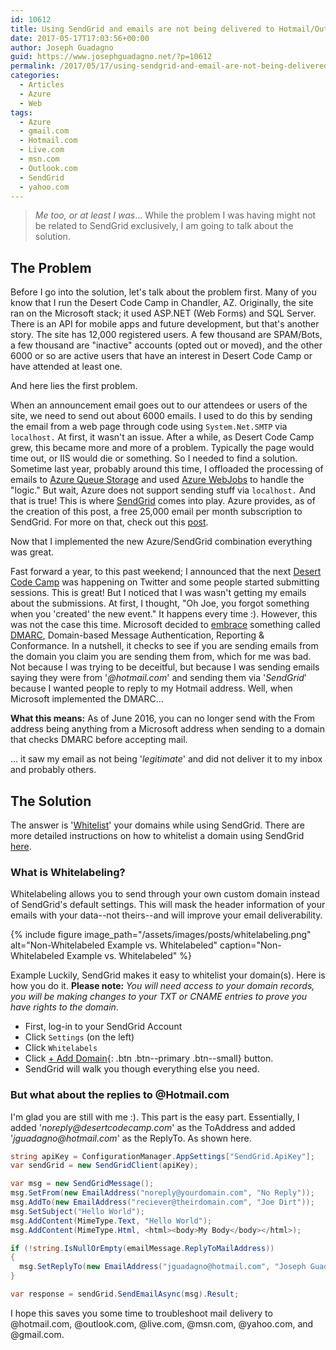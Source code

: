 ```yaml
---
id: 10612
title: Using SendGrid and emails are not being delivered to Hotmail/Outlook/Live/MSN.com recipients?
date: 2017-05-17T17:03:56+00:00
author: Joseph Guadagno
guid: https://www.josephguadagno.net/?p=10612
permalink: /2017/05/17/using-sendgrid-and-email-are-not-being-delivered-to-hotmail-outlook-live-msn-com-recipients/
categories:
  - Articles
  - Azure
  - Web
tags:
  - Azure
  - gmail.com
  - Hotmail.com
  - Live.com
  - msn.com
  - Outlook.com
  - SendGrid
  - yahoo.com
---
```

> _Me too, or at least I was_... While the problem I was having might not be related to SendGrid exclusively, I am going to talk about the solution.

## The Problem

Before I go into the solution, let's talk about the problem first. Many of you know that I run the Desert Code Camp in Chandler, AZ. Originally, the site ran on the Microsoft stack; it used ASP.NET (Web Forms) and SQL Server. There is an API for mobile apps and future development, but that's another story. The site has 12,000 registered users. A few thousand are SPAM/Bots, a few thousand are "inactive" accounts (opted out or moved), and the other 6000 or so are active users that have an interest in Desert Code Camp or have attended at least one.

And here lies the first problem.

When an announcement email goes out to our attendees or users of the site, we need to send out about 6000 emails. I used to do this by sending the email from a web page through code using `System.Net.SMTP` via `localhost.` At first, it wasn't an issue. After a while, as Desert Code Camp grew, this became more and more of a problem. Typically the page would time out, or IIS would die or something. So I needed to find a solution. Sometime last year, probably around this time, I offloaded the processing of emails to [Azure Queue Storage](https://azure.microsoft.com/en-us/services/storage/queues/) and used [Azure WebJobs](https://docs.microsoft.com/en-us/azure/app-service-web/websites-webjobs-resources) to handle the "logic." But wait, Azure does not support sending stuff via `localhost.` And that is true! This is where [SendGrid](https://www.sendgrid.com/) comes into play. Azure provides, as of the creation of this post, a free 25,000 email per month subscription to SendGrid. For more on that, check out this [post](https://docs.microsoft.com/en-us/azure/app-service-web/sendgrid-dotnet-how-to-send-email).

Now that I implemented the new Azure/SendGrid combination everything was great.

Fast forward a year, to this past weekend; I announced that the next [Desert Code Camp](https://oct2017.desertcodecamp.com) was happening on Twitter and some people started submitting sessions. This is great! But I noticed that I was wasn't getting my emails about the submissions. At first, I thought, "Oh Joe, you forgot something when you 'created' the new event." It happens every time :). However, this was not the case this time. Microsoft decided to [embrace](https://sendgrid.com/docs/Classroom/Deliver/Sender_Authentication/microsoft_dmarc_changes.html) something called [DMARC](http://sendgrid.com/blog/dmarc-domain-based-message-authentication-reporting-conformance/), Domain-based Message Authentication, Reporting & Conformance. In a nutshell, it checks to see if you are sending emails from the domain you claim you are sending them from, which for me was bad. Not because I was trying to be deceitful, but because I was sending emails saying they were from '_@hotmail.com_' and sending them via '_SendGrid_' because I wanted people to reply to my Hotmail address. Well, when Microsoft implemented the DMARC...

**What this means:** As of June 2016, you can no longer send with the From address being anything from a Microsoft address when sending to a domain that checks DMARC before accepting mail.

... it saw my email as not being '_legitimate_' and did not deliver it to my inbox and probably others. 

## The Solution

The answer is '[Whitelist](http://sendgrid.com/blog/dmarc-domain-based-message-authentication-reporting-conformance/)' your domains while using SendGrid. There are more detailed instructions on how to whitelist a domain using SendGrid [here](https://sendgrid.com/docs/Classroom/Basics/Whitelabel/index.html).

### What is Whitelabeling?

Whitelabeling allows you to send through your own custom domain instead of SendGrid's default settings. This will mask the header information of your emails with your data--not theirs--and will improve your email deliverability.

{% include figure image_path="/assets/images/posts/whitelabeling.png" alt="Non-Whitelabeled Example vs. Whitelabeled" caption="Non-Whitelabeled Example vs. Whitelabeled" %}

Example Luckily, SendGrid makes it easy to whitelist your domain(s). Here is how you do it. **Please note:** _You will need access to your domain records, you will be making changes to your TXT or CNAME entries to prove you have rights to the domain_.

* First, log-in to your SendGrid Account
* Click `Settings` (on the left)
* Click `Whitelabels`
* Click [+ Add Domain](#){: .btn .btn--primary .btn--small} button.
* SendGrid will walk you though everything else you need.

### But what about the replies to @Hotmail.com

I'm glad you are still with me :). This part is the easy part. Essentially, I added '_noreply@desertcodecamp.com_' as the ToAddress and added '_jguadagno@hotmail.com_' as the ReplyTo. As shown here.

```cs
string apiKey = ConfigurationManager.AppSettings["SendGrid.ApiKey"];
var sendGrid = new SendGridClient(apiKey);

var msg = new SendGridMessage();
msg.SetFrom(new EmailAddress("noreply@yourdomain.com", "No Reply"));
msg.AddTo(new EmailAddress("reciever@theirdomain.com", "Joe Dirt"));
msg.SetSubject("Hello World");
msg.AddContent(MimeType.Text, "Hello World");
msg.AddContent(MimeType.Html, <html><body>My Body</body></html>);

if (!string.IsNullOrEmpty(emailMessage.ReplyToMailAddress))
{
  msg.SetReplyTo(new EmailAddress("jguadagno@hotmail.com", "Joseph Guadagno"));
}

var response = sendGrid.SendEmailAsync(msg).Result;
```

I hope this saves you some time to troubleshoot mail delivery to @hotmail.com, @outlook.com, @live.com, @msn.com, @yahoo.com, and @gmail.com.